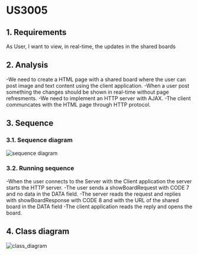 # US3005

## 1. Requirements
As User, I want to view, in real-time, the updates in the shared boards

## 2. Analysis
-We need to create a HTML page with a shared board where the user can post image and text content using
the client application.
-When a user post something the changes should be shown in real-time without page refresments.
-We need to implement an HTTP server with AJAX.
-The client communcates with the HTML page through HTTP protocol.

## 3. Sequence

### 3.1. Sequence diagram
![sequence diagram](US3005-SD.vpp)

### 3.2. Running sequence
-When the user connects to the Server with the Client application the server starts the HTTP server.
-The user sends a showBoardRequest with CODE 7 and no data in the DATA field.
-The server reads the request and replies with showBoardResponse with CODE 8 and with the URL of the shared board in the DATA field
-The client application reads the reply and opens the board.

## 4. Class diagram
![class_diagram](US3005-CD.vpp)
